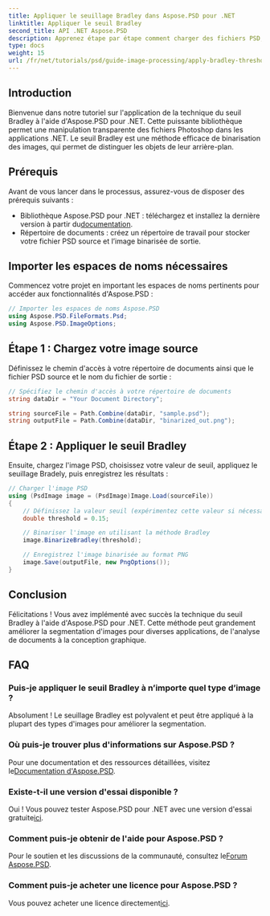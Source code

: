 ```yaml
---
title: Appliquer le seuillage Bradley dans Aspose.PSD pour .NET
linktitle: Appliquer le seuil Bradley
second_title: API .NET Aspose.PSD
description: Apprenez étape par étape comment charger des fichiers PSD, appliquer des techniques de seuillage et enregistrer vos résultats dans différents formats, améliorant ainsi vos tâches de segmentation d'images pour diverses applications.
type: docs
weight: 15
url: /fr/net/tutorials/psd/guide-image-processing/apply-bradley-thresholding/
---
```

## Introduction

Bienvenue dans notre tutoriel sur l'application de la technique du seuil Bradley à l'aide d'Aspose.PSD pour .NET. Cette puissante bibliothèque permet une manipulation transparente des fichiers Photoshop dans les applications .NET. Le seuil Bradley est une méthode efficace de binarisation des images, qui permet de distinguer les objets de leur arrière-plan.

## Prérequis

Avant de vous lancer dans le processus, assurez-vous de disposer des prérequis suivants :

-  Bibliothèque Aspose.PSD pour .NET : téléchargez et installez la dernière version à partir du[documentation](https://reference.aspose.com/psd/net/).
- Répertoire de documents : créez un répertoire de travail pour stocker votre fichier PSD source et l’image binarisée de sortie.

## Importer les espaces de noms nécessaires

Commencez votre projet en important les espaces de noms pertinents pour accéder aux fonctionnalités d'Aspose.PSD :

```csharp
// Importer les espaces de noms Aspose.PSD
using Aspose.PSD.FileFormats.Psd;
using Aspose.PSD.ImageOptions;
```

## Étape 1 : Chargez votre image source

Définissez le chemin d'accès à votre répertoire de documents ainsi que le fichier PSD source et le nom du fichier de sortie :

```csharp
// Spécifiez le chemin d'accès à votre répertoire de documents
string dataDir = "Your Document Directory";

string sourceFile = Path.Combine(dataDir, "sample.psd");
string outputFile = Path.Combine(dataDir, "binarized_out.png");
```

## Étape 2 : Appliquer le seuil Bradley

Ensuite, chargez l'image PSD, choisissez votre valeur de seuil, appliquez le seuillage Bradely, puis enregistrez les résultats :

```csharp
// Charger l'image PSD
using (PsdImage image = (PsdImage)Image.Load(sourceFile))
{
    // Définissez la valeur seuil (expérimentez cette valeur si nécessaire)
    double threshold = 0.15;

    // Binariser l'image en utilisant la méthode Bradley
    image.BinarizeBradley(threshold);

    // Enregistrez l'image binarisée au format PNG
    image.Save(outputFile, new PngOptions());
}
```

## Conclusion

Félicitations ! Vous avez implémenté avec succès la technique du seuil Bradley à l'aide d'Aspose.PSD pour .NET. Cette méthode peut grandement améliorer la segmentation d'images pour diverses applications, de l'analyse de documents à la conception graphique.

## FAQ

### Puis-je appliquer le seuil Bradley à n’importe quel type d’image ?

Absolument ! Le seuillage Bradley est polyvalent et peut être appliqué à la plupart des types d'images pour améliorer la segmentation.

### Où puis-je trouver plus d'informations sur Aspose.PSD ?

 Pour une documentation et des ressources détaillées, visitez le[Documentation d'Aspose.PSD](https://reference.aspose.com/psd/net/).

### Existe-t-il une version d'essai disponible ?

 Oui ! Vous pouvez tester Aspose.PSD pour .NET avec une version d'essai gratuite[ici](https://releases.aspose.com/).

### Comment puis-je obtenir de l'aide pour Aspose.PSD ?

 Pour le soutien et les discussions de la communauté, consultez le[Forum Aspose.PSD](https://forum.aspose.com/c/psd/34).

### Comment puis-je acheter une licence pour Aspose.PSD ?

 Vous pouvez acheter une licence directement[ici](https://purchase.conholdate.com/buy).